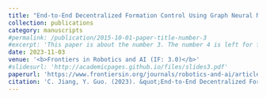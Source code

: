 ```yaml
---
title: "End-to-End Decentralized Formation Control Using Graph Neural Network Based Learning Method"
collection: publications
category: manuscripts
#permalink: /publication/2015-10-01-paper-title-number-3
#excerpt: 'This paper is about the number 3. The number 4 is left for future work.'
date: 2023-11-03
venue: '<b>Frontiers in Robotics and AI (IF: 3.0)</b>'
#slidesurl: 'http://academicpages.github.io/files/slides3.pdf'
paperurl: 'https://www.frontiersin.org/journals/robotics-and-ai/articles/10.3389/frobt.2023.1285412/full'
citation: 'C. Jiang, Y. Guo. (2023). &quot;End-to-End Decentralized Formation Control Using Graph Neural Network Based Learning Method.&quot; <i>Frontiers in Robotics and AI</i>. 10. p 1285412.'
---
```

